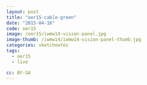```yaml
---
layout: post
title: "oer15-cable-green"
date: "2015-04-16"
code: oer15
image: /oer15/iwmw14-vision-panel.jpg
image-thumb: /iwmw14/iwmw14-vision-panel-thumb.jpg
categories: sketchnotes
tags:
  - oer15
  - live

cc: BY-SA
---
```

